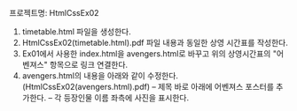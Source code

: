 프로젝트명: HtmlCssEx02

1. timetable.html 파일을 생성한다.
2. HtmlCssEx02(timetable.html).pdf 파일 내용과 동일한 상영 시간표를 작성한다.
3. Ex01에서 사용한 index.html을 avengers.html로 바꾸고 위의 상영시간표의 "어벤져스" 항목으로 링크 연결한다.
4. avengers.html의 내용을 아래와 같이 수정한다. (HtmlCssEx02(avengers.html).pdf)
– 제목 바로 아래에 어벤져스 포스터를 추가한다.
– 각 등장인물 이름 좌측에 사진을 표시한다.